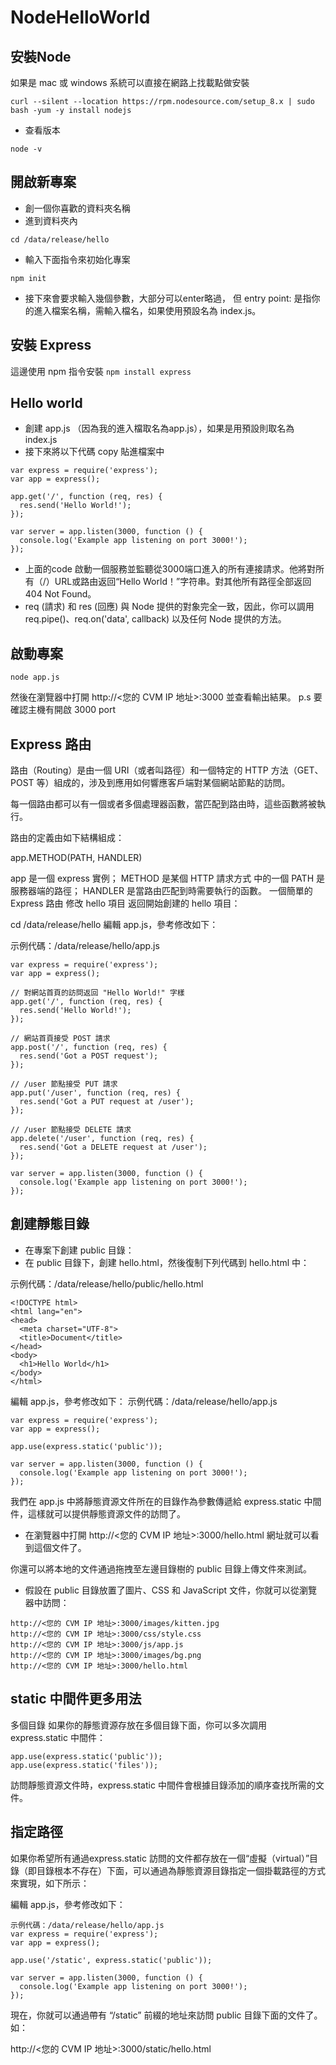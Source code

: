 
# NodeHelloWorld

## 安裝Node
如果是 mac 或 windows 系統可以直接在網路上找載點做安裝
```
curl --silent --location https://rpm.nodesource.com/setup_8.x | sudo bash -yum -y install nodejs
```
* 查看版本
```
node -v
```

## 開啟新專案

* 創一個你喜歡的資料夾名稱
* 進到資料夾內
```
cd /data/release/hello
```
* 輸入下面指令來初始化專案 
```
npm init
```
* 接下來會要求輸入幾個參數，大部分可以enter略過， 但 entry point: 是指你的進入檔案名稱，需輸入檔名，如果使用預設名為 index.js。

## 安裝 Express
這邊使用 npm 指令安裝
``
npm install express
``

## Hello world

* 創建 app.js （因為我的進入檔取名為app.js），如果是用預設則取名為index.js
* 接下來將以下代碼 copy 貼進檔案中

```
var express = require('express');
var app = express();

app.get('/', function (req, res) {
  res.send('Hello World!');
});

var server = app.listen(3000, function () {
  console.log('Example app listening on port 3000!');
});
```
* 上面的code 啟動一個服務並監聽從3000端口進入的所有連接請求。他將對所有（/）URL或路由返回“Hello World！”字符串。對其他所有路徑全部返回404 Not Found。
* req (請求) 和 res (回應) 與 Node 提供的對象完全一致，因此，你可以調用 req.pipe()、req.on('data', callback) 以及任何 Node 提供的方法。

## 啟動專案
```
node app.js
```
然後在瀏覽器中打開 http://<您的 CVM IP 地址>:3000 並查看輸出結果。
p.s 要確認主機有開啟 3000 port

## Express 路由
路由（Routing）是由一個 URI（或者叫路徑）和一個特定的 HTTP 方法（GET、POST 等）組成的，涉及到應用如何響應客戶端對某個網站節點的訪問。

每一個路由都可以有一個或者多個處理器函數，當匹配到路由時，這些函數將被執行。

路由的定義由如下結構組成：

app.METHOD(PATH, HANDLER)

app 是一個 express 實例；
METHOD 是某個 HTTP 請求方式 中的一個
PATH 是服務器端的路徑；
HANDLER 是當路由匹配到時需要執行的函數。
一個簡單的 Express 路由
修改 hello 項目
返回開始創建​​的 hello 項目：

cd /data/release/hello
編輯 app.js，參考修改如下：

示例代碼：/data/release/hello/app.js
```
var express = require('express');
var app = express();

// 對網站首頁的訪問返回 "Hello World!" 字樣
app.get('/', function (req, res) {
  res.send('Hello World!');
});

// 網站首頁接受 POST 請求
app.post('/', function (req, res) {
  res.send('Got a POST request');
});

// /user 節點接受 PUT 請求
app.put('/user', function (req, res) {
  res.send('Got a PUT request at /user');
});

// /user 節點接受 DELETE 請求
app.delete('/user', function (req, res) {
  res.send('Got a DELETE request at /user');
});

var server = app.listen(3000, function () {
  console.log('Example app listening on port 3000!');
});
```


## 創建靜態目錄
* 在專案下創建 public 目錄：
* 在 public 目錄下，創建 hello.html，然後復制下列代碼到 hello.html 中：

示例代碼：/data/release/hello/public/hello.html
```
<!DOCTYPE html>
<html lang="en">
<head>
  <meta charset="UTF-8">
  <title>Document</title>
</head>
<body>
  <h1>Hello World</h1>
</body>
</html>
```

編輯 app.js，參考修改如下：
示例代碼：/data/release/hello/app.js
```
var express = require('express');
var app = express();

app.use(express.static('public'));

var server = app.listen(3000, function () {
  console.log('Example app listening on port 3000!');
});
```
我們在 app.js 中將靜態資源文件所在的目錄作為參數傳遞給 express.static 中間件，這樣就可以提供靜態資源文件的訪問了。

* 在瀏覽器中打開 http://<您的 CVM IP 地址>:3000/hello.html 網址就可以看到這個文件了。

你還可以將本地的文件通過拖拽至左邊目錄樹的 public 目錄上傳文件來測試。

* 假設在 public 目錄放置了圖片、CSS 和 JavaScript 文件，你就可以從瀏覽器中訪問：
```
http://<您的 CVM IP 地址>:3000/images/kitten.jpg
http://<您的 CVM IP 地址>:3000/css/style.css
http://<您的 CVM IP 地址>:3000/js/app.js
http://<您的 CVM IP 地址>:3000/images/bg.png
http://<您的 CVM IP 地址>:3000/hello.html
```
## static 中間件更多用法
多個目錄
如果你的靜態資源存放在多個目錄下面，你可以多次調用 express.static 中間件：
```
app.use(express.static('public'));
app.use(express.static('files'));
```
訪問靜態資源文件時，express.static 中間件會根據目錄添加的順序查找所需的文件。

## 指定路徑
如果你希望所有通過express.static 訪問的文件都存放在一個“虛擬（virtual）”目錄（即目錄根本不存在）下面，可以通過為靜態資源目錄指定一個掛載路徑的方式來實現，如下所示：

編輯 app.js，參考修改如下：
```
示例代碼：/data/release/hello/app.js
var express = require('express');
var app = express();

app.use('/static', express.static('public'));

var server = app.listen(3000, function () {
  console.log('Example app listening on port 3000!');
});
```

現在，你就可以通過帶有 “/static” 前綴的地址來訪問 public 目錄下面的文件了。如：

http://<您的 CVM IP 地址>:3000/static/hello.html
